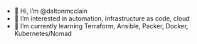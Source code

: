 - 👋 Hi, I’m @daltonmcclain
- 👀 I’m interested in automation, infrastructure as code, cloud
- 🌱 I’m currently learning Terraform, Ansible, Packer, Docker, Kubernetes/Nomad
